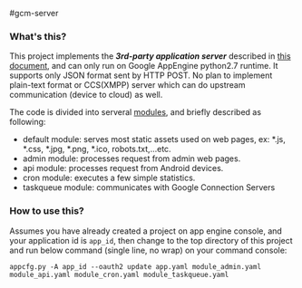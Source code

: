 #gcm-server

### What's this?
This project implements the **_3rd-party application server_** described in [this document](http://developer.android.com/google/gcm/server.html#doc_col), and can only run on Google AppEngine python2.7 runtime. It supports only JSON format sent by HTTP POST. No plan to implement plain-text format or CCS(XMPP) server which can do upstream communication (device to cloud) as well.

The code is divided into serveral [modules](https://cloud.google.com/appengine/docs/python/modules/), and briefly described as following:
- default module: serves most static assets used on web pages, ex: *.js, *.css, *.jpg, *.png, *.ico, robots.txt,...etc.
- admin module: processes request from admin web pages.
- api module: processes request from Android devices.
- cron module: executes a few simple statistics.
- taskqueue module: communicates with Google Connection Servers


### How to use this?
Assumes you have already created a project on app engine console, and your application id is `app_id`, then change to the top directory of this project and run below command (single line, no wrap) on your command console: 

`appcfg.py -A app_id --oauth2 update app.yaml module_admin.yaml module_api.yaml module_cron.yaml module_taskqueue.yaml`


